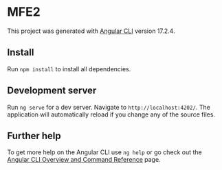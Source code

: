 # MFE2

This project was generated with [Angular CLI](https://github.com/angular/angular-cli) version 17.2.4.

## Install

Run `npm install` to install all dependencies.

## Development server

Run `ng serve` for a dev server. Navigate to `http://localhost:4202/`. The application will automatically reload if you change any of the source files.

## Further help

To get more help on the Angular CLI use `ng help` or go check out the [Angular CLI Overview and Command Reference](https://angular.io/cli) page.
